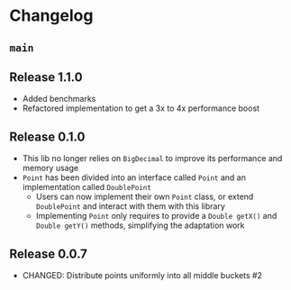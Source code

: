 # Changelog

## `main`

## Release 1.1.0

- Added benchmarks
- Refactored implementation to get a 3x to 4x performance boost

## Release 0.1.0

- This lib no longer relies on `BigDecimal` to improve its performance and memory usage
- `Point` has been divided into an interface called `Point` and an implementation called `DoublePoint`
  - Users can now implement their own `Point` class, or extend `DoublePoint` and interact with them with this library
  - Implementing `Point` only requires to provide a `Double getX()` and `Double getY()` methods, simplifying the
    adaptation work

## Release 0.0.7

- CHANGED: Distribute points uniformly into all middle buckets #2
